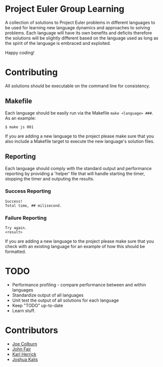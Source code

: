 # Project Euler Group Learning

A collection of solutions to Project Euler problems in different languages to be used for learning new language dynamics and approaches to solving problems. Each language will have its own benefits and deficits therefore the solutions will be slightly different based on the language used as long as the spirit of the language is embraced and exploited.

Happy coding!

# Contributing

All solutions should be executable on the command line for consistency.

## Makefile

Each language should be easily run via the Makefile `make <language> ###`. As an example:

    $ make js 001

If you are adding a new language to the project please make sure that you also include a Makefile target to execute the new language's solution files.

## Reporting

Each language should comply with the standard output and performance reporting by providing a 'helper' file that will handle starting the timer, stopping the timer and outputing the results.

### Success Reporting

    Success!
    Total time, ## milisecond.

### Failure Reporting

    Try again.
    <result>

If you are adding a new language to the project please make sure that you check with an existing language for an example of how this should be formatted.

# TODO

  * Performance profiling - compare performance between and within languages
  * Standardize output of all languages
  * Unit test the output of all solutions for each language
  * Keep "TODO" up-to-date
  * Learn stuff.

# Contributors

  * [Joe Colburn](https://github.com/joetech)
  * [John Fair](https://github.com/johnbfair)
  * [Karl Herrick](https://github.com/kherrick)
  * [Joshua Kalis](https://github.com/kalisjoshua)
